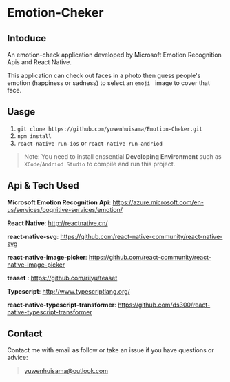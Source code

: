 # Emotion-Cheker
## Intoduce

An emotion-check application developed by Microsoft Emotion Recognition Apis and React Native.

This application can check out faces in a photo then guess people's emotion (happiness or sadness) to select an `emoji ` image to cover that face.

## Uasge

1. ``` git clone https://github.com/yuwenhuisama/Emotion-Cheker.git ```
2. ```npm install```
3. ```react-native run-ios``` or ```react-native run-andriod```

> Note: You need to install enssential **Developing Environment** such as `XCode`/`Andriod Studio` to compile and run this project.

## Api & Tech Used

**Microsoft Emotion Recognition Api:** https://azure.microsoft.com/en-us/services/cognitive-services/emotion/

**React Native**: http://reactnative.cn/

**react-native-svg**:  https://github.com/react-native-community/react-native-svg

**react-native-image-picker**: https://github.com/react-community/react-native-image-picker

**teaset** : https://github.com/rilyu/teaset

**Typescript**: http://www.typescriptlang.org/

**react-native-typescript-transformer**: https://github.com/ds300/react-native-typescript-transformer

## Contact

Contact me with email as follow or take an issue if you have questions or advice:

> yuwenhuisama@outlook.com

